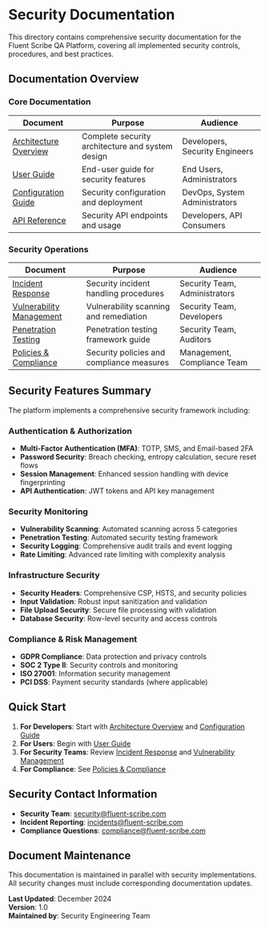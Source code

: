 # Security Documentation

This directory contains comprehensive security documentation for the Fluent Scribe QA Platform, covering all implemented security controls, procedures, and best practices.

## Documentation Overview

### Core Documentation

| Document | Purpose | Audience |
|----------|---------|----------|
| [Architecture Overview](./architecture.md) | Complete security architecture and system design | Developers, Security Engineers |
| [User Guide](./user-guide.md) | End-user guide for security features | End Users, Administrators |
| [Configuration Guide](./configuration.md) | Security configuration and deployment | DevOps, System Administrators |
| [API Reference](./api-reference.md) | Security API endpoints and usage | Developers, API Consumers |

### Security Operations

| Document | Purpose | Audience |
|----------|---------|----------|
| [Incident Response](./incident-response.md) | Security incident handling procedures | Security Team, Administrators |
| [Vulnerability Management](./vulnerability-management.md) | Vulnerability scanning and remediation | Security Team, Developers |
| [Penetration Testing](./penetration-testing.md) | Penetration testing framework guide | Security Team, Auditors |
| [Policies & Compliance](./policies.md) | Security policies and compliance measures | Management, Compliance Team |

## Security Features Summary

The platform implements a comprehensive security framework including:

### Authentication & Authorization
- **Multi-Factor Authentication (MFA)**: TOTP, SMS, and Email-based 2FA
- **Password Security**: Breach checking, entropy calculation, secure reset flows
- **Session Management**: Enhanced session handling with device fingerprinting
- **API Authentication**: JWT tokens and API key management

### Security Monitoring
- **Vulnerability Scanning**: Automated scanning across 5 categories
- **Penetration Testing**: Automated security testing framework
- **Security Logging**: Comprehensive audit trails and event logging
- **Rate Limiting**: Advanced rate limiting with complexity analysis

### Infrastructure Security
- **Security Headers**: Comprehensive CSP, HSTS, and security policies
- **Input Validation**: Robust input sanitization and validation
- **File Upload Security**: Secure file processing with validation
- **Database Security**: Row-level security and access controls

### Compliance & Risk Management
- **GDPR Compliance**: Data protection and privacy controls
- **SOC 2 Type II**: Security controls and monitoring
- **ISO 27001**: Information security management
- **PCI DSS**: Payment security standards (where applicable)

## Quick Start

1. **For Developers**: Start with [Architecture Overview](./architecture.md) and [Configuration Guide](./configuration.md)
2. **For Users**: Begin with [User Guide](./user-guide.md)
3. **For Security Teams**: Review [Incident Response](./incident-response.md) and [Vulnerability Management](./vulnerability-management.md)
4. **For Compliance**: See [Policies & Compliance](./policies.md)

## Security Contact Information

- **Security Team**: security@fluent-scribe.com
- **Incident Reporting**: incidents@fluent-scribe.com
- **Compliance Questions**: compliance@fluent-scribe.com

## Document Maintenance

This documentation is maintained in parallel with security implementations. All security changes must include corresponding documentation updates.

**Last Updated**: December 2024  
**Version**: 1.0  
**Maintained by**: Security Engineering Team 